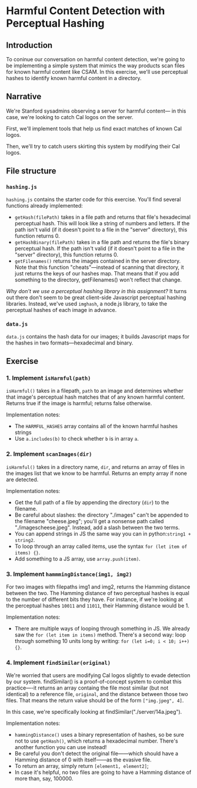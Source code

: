 # Harmful Content Detection with Perceptual Hashing
## Introduction
To coninue our conversation on harmful content detection, we're going to be implementing a simple system that mimics the 
way products scan files for known harmful content like CSAM. In this exercise, we'll use perceptual hashes to identify known harmful 
content in a directory. 

## Narrative
We're Stanford sysadmins observing a server for harmful content—
in this case, we're looking to catch Cal logos on the server.

First, we'll implement tools that help us find exact matches of known 
Cal logos. 

Then, we'll try to catch users skirting this system by modifying 
their Cal logos. 

## File structure
### `hashing.js` 
`hashing.js` contains the starter code for this exercise. You'll find several functions already implemented:
- `getHash(filePath)` takes in a file path and returns that file's hexadecimal perceptual hash. This will look like a string of numbers and letters. If the path isn't valid (if it doesn't point to a file in the "server" directory), this function returns 0.
- `getHashBinary(filePath)` takes in a file path and returns the file's binary perceptual hash.  If the path isn't valid (if it doesn't point to a file in the "server" directory), this function returns 0.
- `getFilenames()` returns the images contained in the server directory. Note that this function "cheats"—instead of scanning that directory, it just returns the keys of our hashes map. That means that if you add something to the directory, getFilenames() won't reflect that change. 

_Why don't we use a perceptual hashing library in this assignment?_
It turns out there don't seem to be great client-side Javascript perceptual hashing libraries. Instead, we've used `imghash`, a node.js 
library, to take the perceptual hashes of each image in advance. 

### `data.js`
`data.js` contains the hash data for our images; it builds Javascript maps for the hashes in two formats—hexadecimal and binary.

## Exercise
### 1. Implement `isHarmful(path)`
`isHarmful()` takes in a filepath, `path` to an image and determines whether that image's perceptual hash 
  matches that of any known harmful content. Returns true if the image is harmful; returns false otherwise. 
  
Implementation notes:
- The `HARMFUL_HASHES` array contains all of the known harmful hashes strings
- Use `a.includes(b)` to check whether `b` is in array `a`.

### 2. Implement `scanImages(dir)`
`isHarmful()` takes in a directory name, `dir`, and returns an array of files in the images list that we know to be harmful. Returns an empty array if none are detected. 

Implementation notes:
- Get the full path of a file by appending the directory (`dir`) to the filename. 
- Be careful about slashes: the directory "./images" can't be appended to the filename "cheese.jpeg"; 
    you'll get a nonsense path called "./imagescheese.jpeg". Instead, add a slash between the two terms.
- You can append strings in JS the same way you can in python:`string1 + string2`.
- To loop through an array called items, use the syntax `for (let item of items) {}`.
- Add something to a JS array, use `array.push(item)`. 

### 3. Implement `hammmingDistance(img1, img2)`
For two images with filepaths img1 and img2, returns the Hamming distance between the two. The Hamming distance of 
two perceptual hashes is equal to the number of different bits they have. For instance, if we're looking at the perceptual 
hashes `10011` and `11011`, their Hamming distance would be 1. 
  
  Implementation notes:
  - There are multiple ways of looping through something in JS. We already saw the `for (let item in items)` method. 
    There's a second way: loop through something 10 units long by writing: `for (let i=0; i < 10; i++) {}`.

### 4. Implement `findSimilar(original)`
We're worried that users are modifying Cal logos slightly to evade detection by our system. 
findSimilar() is a proof-of-concept system to combat this practice—-it returns an array containg the 
file most similar (but not identical) to a reference file, `original`, and the distance between those two files. 
That means the return value should be of the form `["img.jpeg", 4]`.
  
In this case, we're specifically looking at findSimilar("./server/14a.jpeg").

Implementation notes: 
- `hammingDistance()` uses a binary representation of hashes, so be sure not to use `getHash()`, which returns a hexadecimal number. 
  There's another function you can use instead!
- Be careful you don't detect the original file——which should have a Hamming distance
  of 0 with itself——as the evasive file. 
- To return an array, simply return `[element1, element2]`;
- In case it's helpful, no two files are going to have a Hamming distance of more than, 
  say, 100000.
